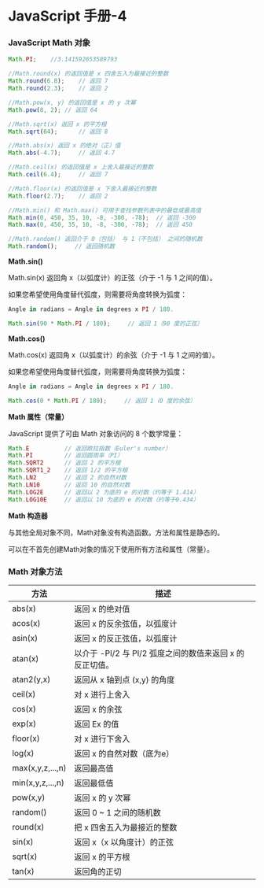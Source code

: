 # JavaScript 手册-4

### JavaScript Math 对象

``` javascript
Math.PI;	//3.141592653589793

//Math.round(x) 的返回值是 x 四舍五入为最接近的整数
Math.round(6.8);    // 返回 7
Math.round(2.3);    // 返回 2

//Math.pow(x, y) 的返回值是 x 的 y 次幂
Math.pow(8, 2); // 返回 64

//Math.sqrt(x) 返回 x 的平方根
Math.sqrt(64);      // 返回 8

//Math.abs(x) 返回 x 的绝对（正）值
Math.abs(-4.7);     // 返回 4.7

//Math.ceil(x) 的返回值是 x 上舍入最接近的整数
Math.ceil(6.4);     // 返回 7

//Math.floor(x) 的返回值是 x 下舍入最接近的整数
Math.floor(2.7);    // 返回 2

//Math.min() 和 Math.max() 可用于查找参数列表中的最低或最高值
Math.min(0, 450, 35, 10, -8, -300, -78);  // 返回 -300
Math.max(0, 450, 35, 10, -8, -300, -78);  // 返回 450

//Math.random() 返回介于 0（包括） 与 1（不包括） 之间的随机数
Math.random();     // 返回随机数
```

**Math.sin()**

Math.sin(x) 返回角 x（以弧度计）的正弦（介于 -1 与 1 之间的值）。

如果您希望使用角度替代弧度，则需要将角度转换为弧度：

``` javascript
Angle in radians = Angle in degrees x PI / 180.
```

``` javascript
Math.sin(90 * Math.PI / 180);     // 返回 1（90 度的正弦）
```

**Math.cos()**

Math.cos(x) 返回角 x（以弧度计）的余弦（介于 -1 与 1 之间的值）。

如果您希望使用角度替代弧度，则需要将角度转换为弧度：

``` javascript
Angle in radians = Angle in degrees x PI / 180.
```

``` javascript
Math.cos(0 * Math.PI / 180);     // 返回 1（0 度的余弦）
```

**Math 属性（常量）**

JavaScript 提供了可由 Math 对象访问的 8 个数学常量：

``` javascript
Math.E          // 返回欧拉指数（Euler's number）
Math.PI         // 返回圆周率（PI）
Math.SQRT2      // 返回 2 的平方根
Math.SQRT1_2    // 返回 1/2 的平方根
Math.LN2        // 返回 2 的自然对数
Math.LN10       // 返回 10 的自然对数
Math.LOG2E      // 返回以 2 为底的 e 的对数（约等于 1.414）
Math.LOG10E     // 返回以 10 为底的 e 的对数（约等于0.434）
```

**Math 构造器**

与其他全局对象不同，Math对象没有构造函数。方法和属性是静态的。

可以在不首先创建Math对象的情况下使用所有方法和属性（常量）。

### Math 对象方法

| 方法 | 描述 |
| --- | --- |
| abs(x) | 返回 x 的绝对值 |
| acos(x) | 返回 x 的反余弦值，以弧度计 |
| asin(x) | 返回 x 的反正弦值，以弧度计 |
| atan(x) | 以介于 -PI/2 与 PI/2 弧度之间的数值来返回 x 的反正切值。 |
| atan2(y,x) | 返回从 x 轴到点 (x,y) 的角度 |
| ceil(x) | 对 x 进行上舍入 |
| cos(x) | 返回 x 的余弦 |
| exp(x) | 返回 Ex 的值 |
| floor(x) | 对 x 进行下舍入 |
| log(x) | 返回 x 的自然对数（底为e） |
| max(x,y,z,...,n) | 返回最高值 |
| min(x,y,z,...,n) | 返回最低值 |
| pow(x,y) | 返回 x 的 y 次幂 |
| random() | 返回 0 ~ 1 之间的随机数 |
| round(x) | 把 x 四舍五入为最接近的整数 |
| sin(x) | 返回 x（x 以角度计）的正弦 |
| sqrt(x) | 返回 x 的平方根 |
| tan(x) | 返回角的正切 |

